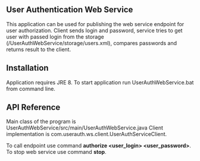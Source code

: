 ## User Authentication Web Service

This application can be used for publishing the web service endpoint for user authorization. 
Client sends login and password, service tries to get user with passed login from the storage (/UserAuthWebService/storage/users.xml), 
compares passwords and returns result to the client. 

## Installation
Application requires JRE 8.
To start application run UserAuthWebService.bat from command line.

## API Reference

Main class of the program is UserAuthWebService/src/main/UserAuthWebService.java
Client implementation is com.userauth.ws.client.UserAuthServiceClient.

To call endpoint use command **authorize <user_login> <user_password>**. 
To stop web service use command **stop**.
